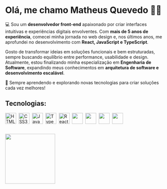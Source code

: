 # Olá, me chamo **Matheus Quevedo** 👋🏻

💻 Sou um **desenvolvedor front-end** apaixonado por criar interfaces intuitivas e experiências digitais envolventes. Com **mais de 5 anos de experiência**, comecei minha jornada no web design e, nos últimos anos, me aprofundei no desenvolvimento com **React, JavaScript e TypeScript**.

Gosto de transformar ideias em soluções funcionais e bem estruturadas, sempre buscando equilíbrio entre performance, usabilidade e design. Atualmente, estou finalizando minha especialização em **Engenharia de Software**, expandindo meus conhecimentos em **arquitetura de software e desenvolvimento escalável**.

🚀 Sempre aprendendo e explorando novas tecnologias para criar soluções cada vez melhores!

## Tecnologias:

<p align="left">
  <img src="https://cdn.jsdelivr.net/gh/devicons/devicon/icons/html5/html5-original.svg" alt="HTML5" width="auto" height="35"/>&nbsp;
  <img src="https://cdn.jsdelivr.net/gh/devicons/devicon/icons/css3/css3-original.svg" alt="CSS3" width="auto" height="35"/>&nbsp;
  <img src="https://cdn.jsdelivr.net/gh/devicons/devicon/icons/javascript/javascript-original.svg" alt="JavaScript" width="auto" height="35"/>&nbsp;
  <img src="https://cdn.jsdelivr.net/gh/devicons/devicon/icons/typescript/typescript-original.svg" alt="TypeScript" width="auto" height="35"/>&nbsp;
  <img src="https://cdn.jsdelivr.net/gh/devicons/devicon/icons/react/react-original.svg" alt="React" width="auto" height="35"/>&nbsp;
  <img src="https://cdn.jsdelivr.net/gh/devicons/devicon@latest/icons/redux/redux-original.svg" width="auto" height="35"/>&nbsp;
  <img src="https://cdn.jsdelivr.net/gh/devicons/devicon@latest/icons/tailwindcss/tailwindcss-original.svg" width="auto" height="35"/>&nbsp;
  <img src="https://cdn.jsdelivr.net/gh/devicons/devicon@latest/icons/git/git-original.svg" width="auto" height="35"/>&nbsp;
  <img src="https://cdn.jsdelivr.net/gh/devicons/devicon@latest/icons/figma/figma-original.svg" width="auto" height="35"/>
</p>

##
  <div>
    <img height="160em" src="https://github-readme-stats.vercel.app/api/top-langs/?username=mthquevedo&layout=compact&icons=true&theme=tokyonight"/>
  </div>
